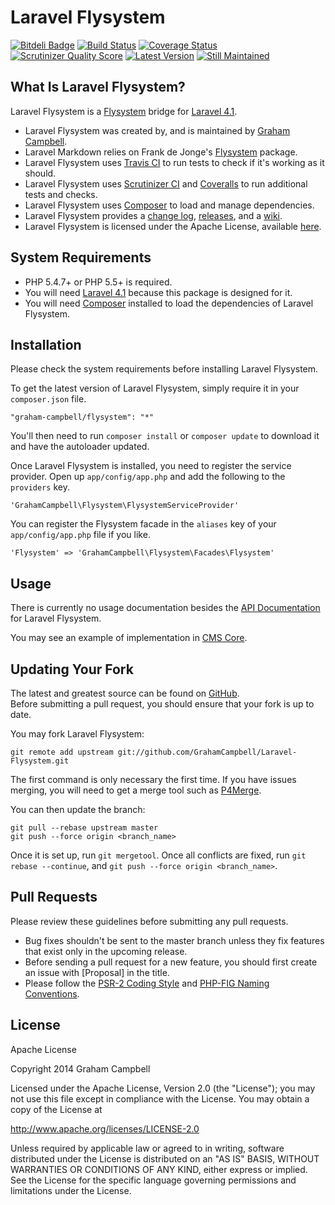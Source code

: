 Laravel Flysystem
=================


[![Bitdeli Badge](https://d2weczhvl823v0.cloudfront.net/GrahamCampbell/Laravel-Flysystem/trend.png)](https://bitdeli.com/free "Bitdeli Badge")
[![Build Status](https://travis-ci.org/GrahamCampbell/Laravel-Flysystem.png)](https://travis-ci.org/GrahamCampbell/Laravel-Flysystem)
[![Coverage Status](https://coveralls.io/repos/GrahamCampbell/Laravel-Flysystem/badge.png)](https://coveralls.io/r/GrahamCampbell/Laravel-Flysystem)
[![Scrutinizer Quality Score](https://scrutinizer-ci.com/g/GrahamCampbell/Laravel-Flysystem/badges/quality-score.png?s=f37f619e28817a3d4e143e4216cd875216a6f5f1)](https://scrutinizer-ci.com/g/GrahamCampbell/Laravel-Flysystem)
[![Latest Version](https://poser.pugx.org/graham-campbell/flysystem/v/stable.png)](https://packagist.org/packages/graham-campbell/flysystem)
[![Still Maintained](http://stillmaintained.com/GrahamCampbell/Laravel-Flysystem.png)](http://stillmaintained.com/GrahamCampbell/Laravel-Flysystem)


## What Is Laravel Flysystem?

Laravel Flysystem is a [Flysystem](https://github.com/php-loep/flysystem) bridge for [Laravel 4.1](http://laravel.com).  

* Laravel Flysystem was created by, and is maintained by [Graham Campbell](https://github.com/GrahamCampbell).  
* Laravel Markdown relies on Frank de Jonge's [Flysystem](https://github.com/php-loep/flysystem) package.  
* Laravel Flysystem uses [Travis CI](https://travis-ci.org/GrahamCampbell/Laravel-Flysystem) to run tests to check if it's working as it should.  
* Laravel Flysystem uses [Scrutinizer CI](https://scrutinizer-ci.com/g/GrahamCampbell/Laravel-Flysystem) and [Coveralls](https://coveralls.io/r/GrahamCampbell/Laravel-Flysystem) to run additional tests and checks.  
* Laravel Flysystem uses [Composer](https://getcomposer.org) to load and manage dependencies.  
* Laravel Flysystem provides a [change log](https://github.com/GrahamCampbell/Laravel-Flysystem/blob/master/CHANGELOG.md), [releases](https://github.com/GrahamCampbell/Laravel-Flysystem/releases), and a [wiki](https://github.com/GrahamCampbell/Laravel-Flysystem/wiki).  
* Laravel Flysystem is licensed under the Apache License, available [here](https://github.com/GrahamCampbell/Laravel-Flysystem/blob/master/LICENSE.md).  


## System Requirements

* PHP 5.4.7+ or PHP 5.5+ is required.  
* You will need [Laravel 4.1](http://laravel.com) because this package is designed for it.  
* You will need [Composer](https://getcomposer.org) installed to load the dependencies of Laravel Flysystem.  


## Installation

Please check the system requirements before installing Laravel Flysystem.  

To get the latest version of Laravel Flysystem, simply require it in your `composer.json` file.  

`"graham-campbell/flysystem": "*"`  

You'll then need to run `composer install` or `composer update` to download it and have the autoloader updated.  

Once Laravel Flysystem is installed, you need to register the service provider. Open up `app/config/app.php` and add the following to the `providers` key.  

`'GrahamCampbell\Flysystem\FlysystemServiceProvider'`  

You can register the Flysystem facade in the `aliases` key of your `app/config/app.php` file if you like.  

`'Flysystem' => 'GrahamCampbell\Flysystem\Facades\Flysystem'`  


## Usage

There is currently no usage documentation besides the [API Documentation](http://grahamcampbell.github.io/Laravel-Flysystem
) for Laravel Flysystem.  

You may see an example of implementation in [CMS Core](https://github.com/GrahamCampbell/CMS-Core).  


## Updating Your Fork

The latest and greatest source can be found on [GitHub](https://github.com/GrahamCampbell/Laravel-Flysystem).  
Before submitting a pull request, you should ensure that your fork is up to date.  

You may fork Laravel Flysystem:  

    git remote add upstream git://github.com/GrahamCampbell/Laravel-Flysystem.git

The first command is only necessary the first time. If you have issues merging, you will need to get a merge tool such as [P4Merge](http://perforce.com/product/components/perforce_visual_merge_and_diff_tools).  

You can then update the branch:  

    git pull --rebase upstream master
    git push --force origin <branch_name>

Once it is set up, run `git mergetool`. Once all conflicts are fixed, run `git rebase --continue`, and `git push --force origin <branch_name>`.  


## Pull Requests

Please review these guidelines before submitting any pull requests.  

* Bug fixes shouldn't be sent to the master branch unless they fix features that exist only in the upcoming release.  
* Before sending a pull request for a new feature, you should first create an issue with [Proposal] in the title.  
* Please follow the [PSR-2 Coding Style](https://github.com/php-fig/fig-standards/blob/master/accepted/PSR-2-coding-style-guide.md) and [PHP-FIG Naming Conventions](https://github.com/php-fig/fig-standards/blob/master/bylaws/002-psr-naming-conventions.md).  


## License

Apache License  

Copyright 2014 Graham Campbell  

Licensed under the Apache License, Version 2.0 (the "License");
you may not use this file except in compliance with the License.
You may obtain a copy of the License at  

 http://www.apache.org/licenses/LICENSE-2.0  

Unless required by applicable law or agreed to in writing, software
distributed under the License is distributed on an "AS IS" BASIS,
WITHOUT WARRANTIES OR CONDITIONS OF ANY KIND, either express or implied.
See the License for the specific language governing permissions and
limitations under the License.  
